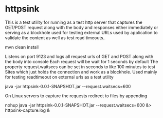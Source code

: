 # httpsink

This is a test utility for running as a test http server that captures the GET/POST request along with the body and responses either immediately or serving as a blockhole used for testing external URLs used by application to validate the content as well as test read timeouts..

mvn clean install


Listens on port 9123 and logs all request urls of GET and POST along with the body into console
Each request will be wait for 1 seconds by default
The property request.waitsecs can be set in seconds to like 100 minutes to test Sites which just holds the connection and work as a blockhole. 
Used mainly for testing readtimeout on external urls as a test utility

java -jar httpsink-0.0.1-SNAPSHOT.jar --request.waitsecs=600

On Linux servers to capture the requests redirect to files by appending 

nohup java -jar httpsink-0.0.1-SNAPSHOT.jar --request.waitsecs=600 &> httpsink-capture.log &
